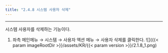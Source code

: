 ```yaml
---
title: "2.4.8 시스템 사용자 삭제"
---
```


---
시스템 사용자를 삭제하는 기능이다.

1. 좌측 메인메뉴 → 시스템 → 사용자 액션 메뉴 → 사용자 삭제를 클릭한다.
![]({{< param imageRootDir >}}/assets/KR/{{< param version >}}/2.1.8_1.png)
